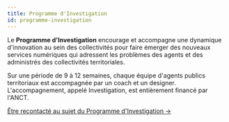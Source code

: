 ```yaml
---
title: Programme d'Investigation
id: programme-investigation
---
```

Le **Programme d'Investigation** encourage et accompagne une dynamique d'innovation au sein des collectivités pour faire émerger des nouveaux services numériques qui adressent les problèmes des agents et des administrés des collectivités territoriales. 

Sur une période de 9 à 12 semaines, chaque équipe d'agents publics territoriaux est accompagnée par un coach et un designer. L'accompagnement, appelé Investigation, est entièrement financé par l'ANCT.

<a href="/contact-territoires/?prefill_Sujets=lancer un Programme d'Investigation au sein de ma collectivité" class="cta">Être recontacté au sujet du Programme d'Investigation →</a>